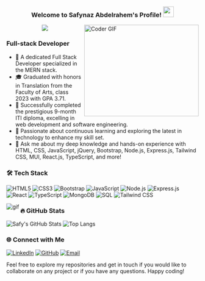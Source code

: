 
<h3 align="center">
 Welcome to Safynaz Abdelrahem's Profile!
  <img src="https://media.giphy.com/media/hvRJCLFzcasrR4ia7z/giphy.gif" width="28">
</h3>

<img align="right" src="https://media.giphy.com/media/SWoSkN6DxTszqIKEqv/giphy.gif" alt="Coder GIF" width="300" height="240">

<!-- Typing SVG by DenverCoder1 - https://github.com/DenverCoder1/readme-typing-svg -->
<p align="center">
  <a href="https://github.com/DenverCoder1/readme-typing-svg"><img src="https://readme-typing-svg.herokuapp.com/?lines=Full-stack%20web%20developer;Always%20learning%20new%20technologies&font=Fira%20Code&center=true&width=440&height=45&color=f75c7e&vCenter=true&size=22"></a>
</p> 



### Full-stack Developer

- 🌟 A dedicated Full Stack Developer specialized in the MERN stack.
- 🎓 Graduated with honors in Translation from the Faculty of Arts, class 2023 with GPA 3.71.
- 📜 Successfully completed the prestigious 9-month ITI diploma, excelling in web development and software engineering.
- 🚀 Passionate about continuous learning and exploring the latest in technology to enhance my skill set.
- 💬 Ask me about my deep knowledge and hands-on experience with HTML, CSS, JavaScript, jQuery, Bootstrap, Node.js, Express.js, Tailwind CSS, MUI, React.js, TypeScript, and more!

### 🛠️ Tech Stack

![HTML5](https://img.shields.io/badge/-HTML5-E34F26?style=flat&logo=html5&logoColor=white)
![CSS3](https://img.shields.io/badge/-CSS3-1572B6?style=flat&logo=css3&logoColor=white)
![Bootstrap](https://img.shields.io/badge/-Bootstrap-563D7C?style=flat&logo=bootstrap&logoColor=white)
![JavaScript](https://img.shields.io/badge/-JavaScript-F7DF1E?style=flat&logo=javascript&logoColor=black)
![Node.js](https://img.shields.io/badge/-Node.js-339933?style=flat&logo=node.js&logoColor=white)
![Express.js](https://img.shields.io/badge/-Express.js-000000?style=flat&logo=express&logoColor=white)
![React](https://img.shields.io/badge/-React-61DAFB?style=flat&logo=react&logoColor=black)
![TypeScript](https://img.shields.io/badge/-TypeScript-007ACC?style=flat&logo=typescript&logoColor=white)
![MongoDB](https://img.shields.io/badge/-MongoDB-47A248?style=flat&logo=mongodb&logoColor=white)
![SQL](https://img.shields.io/badge/-SQL-4479A1?style=flat&logo=sql&logoColor=white)
![Tailwind CSS](https://img.shields.io/badge/-Tailwind%20CSS-38B2AC?style=flat&logo=tailwind-css&logoColor=white)

<img align="left" src="[https://github-readme-stats.vercel.app/api/top-langs?username=AngeloEsam&show_icons=true&locale=en&layout=compact&theme=chartreuse-dark](https://media.giphy.com/media/13HgwGsXF0aiGY/giphy.gif)" alt="gif" />

### 🔥 GitHub Stats

![Safy's GitHub Stats](https://github-readme-stats.vercel.app/api?username=safyabdelrahem&show_icons=true&theme=radical)
![Top Langs](https://github-readme-stats.vercel.app/api/top-langs/?username=safyabdelrahem&layout=compact&theme=radical)

### 🌐 Connect with Me

[![LinkedIn](https://img.shields.io/badge/-LinkedIn-0077B5?style=flat&logo=linkedin&logoColor=white)](https://linkedin.com/in/safyabdelrahem)
[![GitHub](https://img.shields.io/badge/-GitHub-181717?style=flat&logo=github&logoColor=white)](https://github.com/safyabdelrahem)
[![Email](https://img.shields.io/badge/Email-D14836?style=flat&logo=gmail&logoColor=white)](mailto:safynazabdelraheem@gmail.com)

Feel free to explore my repositories and get in touch if you would like to collaborate on any project or if you have any questions. Happy coding!
